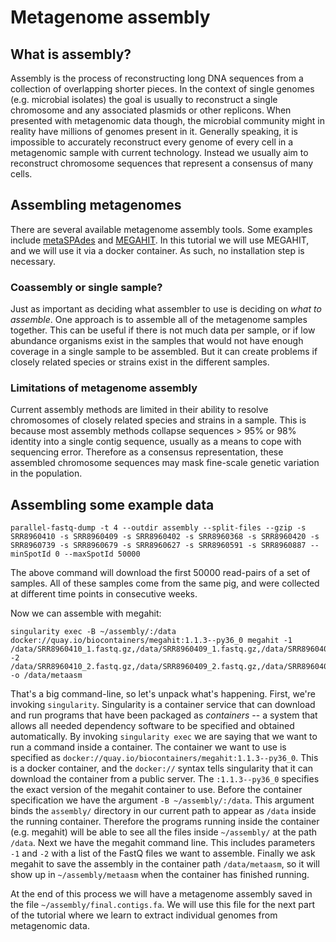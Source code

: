 # Metagenome assembly

## What is assembly?

Assembly is the process of reconstructing long DNA sequences from a collection of overlapping shorter pieces.
In the context of single genomes (e.g. microbial isolates) the goal is usually to reconstruct a single chromosome and any associated plasmids or other replicons.
When presented with metagenomic data though, the microbial community might in reality have millions of genomes present in it.
Generally speaking, it is impossible to accurately reconstruct every genome of every cell in a metagenomic sample with current technology.
Instead we usually aim to reconstruct chromosome sequences that represent a consensus of many cells.

## Assembling metagenomes

There are several available metagenome assembly tools. 
Some examples include [metaSPAdes](http://bioinf.spbau.ru/metaspades) and [MEGAHIT](https://github.com/voutcn/megahit).
In this tutorial we will use MEGAHIT, and we will use it via a docker container.
As such, no installation step is necessary.

### Coassembly or single sample?

Just as important as deciding what assembler to use is deciding on _what to assemble_.
One approach is to assemble all of the metagenome samples together.
This can be useful if there is not much data per sample, or if low abundance organisms exist in the samples that would not have enough coverage in a single sample to be assembled.
But it can create problems if closely related species or strains exist in the different samples.

### Limitations of metagenome assembly

Current assembly methods are limited in their ability to resolve chromosomes of closely related species and strains in a sample.
This is because most assembly methods collapse sequences > 95% or 98% identity into a single contig sequence, usually as a means to cope with sequencing error.
Therefore as a consensus representation, these assembled chromosome sequences may mask fine-scale genetic variation in the population.

## Assembling some example data

```
parallel-fastq-dump -t 4 --outdir assembly --split-files --gzip -s SRR8960410 -s SRR8960409 -s SRR8960402 -s SRR8960368 -s SRR8960420 -s SRR8960739 -s SRR8960679 -s SRR8960627 -s SRR8960591 -s SRR8960887 --minSpotId 0 --maxSpotId 50000
```
The above command will download the first 50000 read-pairs of a set of samples.
All of these samples come from the same pig, and were collected at different time points in consecutive weeks.

Now we can assemble with megahit:

```
singularity exec -B ~/assembly/:/data docker://quay.io/biocontainers/megahit:1.1.3--py36_0 megahit -1 /data/SRR8960410_1.fastq.gz,/data/SRR8960409_1.fastq.gz,/data/SRR8960402_1.fastq.gz,/data/SRR8960368_1.fastq.gz,/data/SRR8960420_1.fastq.gz,/data/SRR8960739_1.fastq.gz,/data/SRR8960679_1.fastq.gz,/data/SRR8960627_1.fastq.gz,/data/SRR8960591_1.fastq.gz,/data/SRR8960887_1.fastq.gz -2 /data/SRR8960410_2.fastq.gz,/data/SRR8960409_2.fastq.gz,/data/SRR8960402_2.fastq.gz,/data/SRR8960368_2.fastq.gz,/data/SRR8960420_2.fastq.gz,/data/SRR8960739_2.fastq.gz,/data/SRR8960679_2.fastq.gz,/data/SRR8960627_2.fastq.gz,/data/SRR8960591_2.fastq.gz,/data/SRR8960887_2.fastq.gz -o /data/metaasm
```

That's a big command-line, so let's unpack what's happening. First, we're invoking `singularity`. Singularity is a container service that can download and run programs that have been packaged as _containers_ -- a system that allows all needed dependency software to be specified and obtained automatically. By invoking `singularity exec` we are saying that we want to run a command inside a container. The container we want to use is specified as `docker://quay.io/biocontainers/megahit:1.1.3--py36_0`. This is a docker container, and the `docker://` syntax tells singularity that it can download the container from a public server. The `:1.1.3--py36_0` specifies the exact version of the megahit container to use. Before the container specification we have the argument `-B ~/assembly/:/data`. This argument binds the `assembly/` directory in our current path to appear as `/data` inside the running container. Therefore the programs running inside the container (e.g. megahit) will be able to see all the files inside `~/assembly/` at the path `/data`. Next we have the megahit command line. This includes parameters `-1` and `-2` with a list of the FastQ files we want to assemble. Finally we ask megahit to save the assembly in the container path `/data/metaasm`, so it will show up in `~/assembly/metaasm` when the container has finished running.

At the end of this process we will have a metagenome assembly saved in the file `~/assembly/final.contigs.fa`. We will use this file for the next part of the tutorial where we learn to extract individual genomes from metagenomic data.



